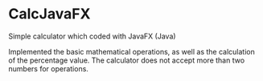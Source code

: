 # CalcJavaFX
Simple calculator which coded with JavaFX (Java)

Implemented the basic mathematical operations, as well as the calculation of the percentage value. The calculator does not accept more than two numbers for operations.
